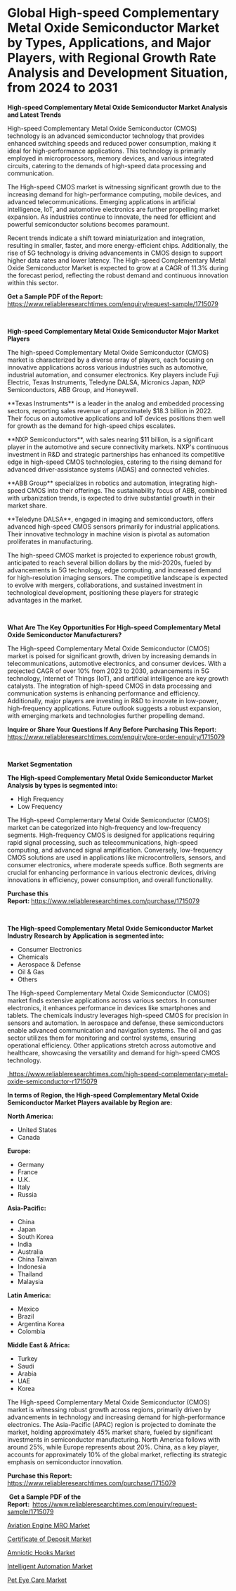 <p><h1>Global High-speed Complementary Metal Oxide Semiconductor Market by Types, Applications, and Major Players, with Regional Growth Rate Analysis and Development Situation, from 2024 to 2031</h1></p><p><strong>High-speed Complementary Metal Oxide Semiconductor Market Analysis and Latest Trends</strong></p>
<p><p>High-speed Complementary Metal Oxide Semiconductor (CMOS) technology is an advanced semiconductor technology that provides enhanced switching speeds and reduced power consumption, making it ideal for high-performance applications. This technology is primarily employed in microprocessors, memory devices, and various integrated circuits, catering to the demands of high-speed data processing and communication.</p><p>The High-speed CMOS market is witnessing significant growth due to the increasing demand for high-performance computing, mobile devices, and advanced telecommunications. Emerging applications in artificial intelligence, IoT, and automotive electronics are further propelling market expansion. As industries continue to innovate, the need for efficient and powerful semiconductor solutions becomes paramount.</p><p>Recent trends indicate a shift toward miniaturization and integration, resulting in smaller, faster, and more energy-efficient chips. Additionally, the rise of 5G technology is driving advancements in CMOS design to support higher data rates and lower latency. The High-speed Complementary Metal Oxide Semiconductor Market is expected to grow at a CAGR of 11.3% during the forecast period, reflecting the robust demand and continuous innovation within this sector.</p></p>
<p><strong>Get a Sample PDF of the Report:&nbsp;</strong> <a href="https://www.reliableresearchtimes.com/enquiry/request-sample/1715079?utm_campaign=1471&utm_medium=2&utm_source=Github&utm_content=ia&utm_term=23102024&utm_id=high-speed-complementary-metal-oxide-semiconductor">https://www.reliableresearchtimes.com/enquiry/request-sample/1715079</a></p>
<p>&nbsp;</p>
<p><strong>High-speed Complementary Metal Oxide Semiconductor Major Market Players</strong></p>
<p><p>The high-speed Complementary Metal Oxide Semiconductor (CMOS) market is characterized by a diverse array of players, each focusing on innovative applications across various industries such as automotive, industrial automation, and consumer electronics. Key players include Fuji Electric, Texas Instruments, Teledyne DALSA, Micronics Japan, NXP Semiconductors, ABB Group, and Honeywell.</p><p>**Texas Instruments** is a leader in the analog and embedded processing sectors, reporting sales revenue of approximately $18.3 billion in 2022. Their focus on automotive applications and IoT devices positions them well for growth as the demand for high-speed chips escalates.</p><p>**NXP Semiconductors**, with sales nearing $11 billion, is a significant player in the automotive and secure connectivity markets. NXP's continuous investment in R&D and strategic partnerships has enhanced its competitive edge in high-speed CMOS technologies, catering to the rising demand for advanced driver-assistance systems (ADAS) and connected vehicles.</p><p>**ABB Group** specializes in robotics and automation, integrating high-speed CMOS into their offerings. The sustainability focus of ABB, combined with urbanization trends, is expected to drive substantial growth in their market share.</p><p>**Teledyne DALSA**, engaged in imaging and semiconductors, offers advanced high-speed CMOS sensors primarily for industrial applications. Their innovative technology in machine vision is pivotal as automation proliferates in manufacturing.</p><p>The high-speed CMOS market is projected to experience robust growth, anticipated to reach several billion dollars by the mid-2020s, fueled by advancements in 5G technology, edge computing, and increased demand for high-resolution imaging sensors. The competitive landscape is expected to evolve with mergers, collaborations, and sustained investment in technological development, positioning these players for strategic advantages in the market.</p></p>
<p>&nbsp;</p>
<p><strong>What Are The Key Opportunities For High-speed Complementary Metal Oxide Semiconductor Manufacturers?</strong></p>
<p><p>The High-speed Complementary Metal Oxide Semiconductor (CMOS) market is poised for significant growth, driven by increasing demands in telecommunications, automotive electronics, and consumer devices. With a projected CAGR of over 10% from 2023 to 2030, advancements in 5G technology, Internet of Things (IoT), and artificial intelligence are key growth catalysts. The integration of high-speed CMOS in data processing and communication systems is enhancing performance and efficiency. Additionally, major players are investing in R&D to innovate in low-power, high-frequency applications. Future outlook suggests a robust expansion, with emerging markets and technologies further propelling demand.</p></p>
<p><strong>Inquire or Share Your Questions If Any Before Purchasing This Report:</strong> <a href="https://www.reliableresearchtimes.com/enquiry/pre-order-enquiry/1715079?utm_campaign=1471&utm_medium=2&utm_source=Github&utm_content=ia&utm_term=23102024&utm_id=high-speed-complementary-metal-oxide-semiconductor">https://www.reliableresearchtimes.com/enquiry/pre-order-enquiry/1715079</a></p>
<p>&nbsp;</p>
<p><strong>Market Segmentation</strong></p>
<p><strong>The High-speed Complementary Metal Oxide Semiconductor Market Analysis by types is segmented into:</strong></p>
<p><ul><li>High Frequency</li><li>Low Frequency</li></ul></p>
<p><p>The High-speed Complementary Metal Oxide Semiconductor (CMOS) market can be categorized into high-frequency and low-frequency segments. High-frequency CMOS is designed for applications requiring rapid signal processing, such as telecommunications, high-speed computing, and advanced signal amplification. Conversely, low-frequency CMOS solutions are used in applications like microcontrollers, sensors, and consumer electronics, where moderate speeds suffice. Both segments are crucial for enhancing performance in various electronic devices, driving innovations in efficiency, power consumption, and overall functionality.</p></p>
<p><strong>Purchase this Report:&nbsp;</strong><a href="https://www.reliableresearchtimes.com/purchase/1715079?utm_campaign=1471&utm_medium=2&utm_source=Github&utm_content=ia&utm_term=23102024&utm_id=high-speed-complementary-metal-oxide-semiconductor">https://www.reliableresearchtimes.com/purchase/1715079</a></p>
<p>&nbsp;</p>
<p><strong>The High-speed Complementary Metal Oxide Semiconductor Market Industry Research by Application is segmented into:</strong></p>
<p><ul><li>Consumer Electronics</li><li>Chemicals</li><li>Aerospace & Defense</li><li>Oil & Gas</li><li>Others</li></ul></p>
<p><p>The High-speed Complementary Metal Oxide Semiconductor (CMOS) market finds extensive applications across various sectors. In consumer electronics, it enhances performance in devices like smartphones and tablets. The chemicals industry leverages high-speed CMOS for precision in sensors and automation. In aerospace and defense, these semiconductors enable advanced communication and navigation systems. The oil and gas sector utilizes them for monitoring and control systems, ensuring operational efficiency. Other applications stretch across automotive and healthcare, showcasing the versatility and demand for high-speed CMOS technology.</p></p>
<p><a href="https://www.reliableresearchtimes.com/high-speed-complementary-metal-oxide-semiconductor-r1715079?utm_campaign=1471&utm_medium=2&utm_source=Github&utm_content=ia&utm_term=23102024&utm_id=high-speed-complementary-metal-oxide-semiconductor">&nbsp;https://www.reliableresearchtimes.com/high-speed-complementary-metal-oxide-semiconductor-r1715079</a></p>
<p><strong>In terms of Region, the High-speed Complementary Metal Oxide Semiconductor Market Players available by Region are:</strong></p>
<p>
    <p> <strong> North America: </strong>
        <ul>
            <li>United States</li>
            <li>Canada</li>
        </ul>
        </p> 
    <p> <strong> Europe: </strong>
        <ul>
            <li>Germany</li>
            <li>France</li>
            <li>U.K.</li>
            <li>Italy</li>
            <li>Russia</li>
        </ul>
        </p> 
    <p> <strong> Asia-Pacific: </strong>
        <ul>
            <li>China</li>
            <li>Japan</li>
            <li>South Korea</li>
            <li>India</li>
            <li>Australia</li>
            <li>China Taiwan</li>
            <li>Indonesia</li>
            <li>Thailand</li>
            <li>Malaysia</li>
        </ul>
        </p> 
    <p> <strong> Latin America: </strong>
        <ul>
            <li>Mexico</li>
            <li>Brazil</li>
            <li>Argentina Korea</li>
            <li>Colombia</li>
        </ul>
        </p> 
    <p> <strong> Middle East & Africa: </strong>
        <ul>
            <li>Turkey</li>
            <li>Saudi</li>
            <li>Arabia</li>
            <li>UAE</li>
            <li>Korea</li>
        </ul>
    </p>
    </p>
<p><p>The High-speed Complementary Metal Oxide Semiconductor (CMOS) market is witnessing robust growth across regions, primarily driven by advancements in technology and increasing demand for high-performance electronics. The Asia-Pacific (APAC) region is projected to dominate the market, holding approximately 45% market share, fueled by significant investments in semiconductor manufacturing. North America follows with around 25%, while Europe represents about 20%. China, as a key player, accounts for approximately 10% of the global market, reflecting its strategic emphasis on semiconductor innovation.</p></p>
<p><strong>Purchase this Report: </strong><a href="https://www.reliableresearchtimes.com/purchase/1715079?utm_campaign=1471&utm_medium=2&utm_source=Github&utm_content=ia&utm_term=23102024&utm_id=high-speed-complementary-metal-oxide-semiconductor">https://www.reliableresearchtimes.com/purchase/1715079</a></p>
<p>&nbsp;<strong>Get a Sample PDF of the Report:&nbsp;&nbsp;</strong><a href="https://www.reliableresearchtimes.com/enquiry/request-sample/1715079?utm_campaign=1471&utm_medium=2&utm_source=Github&utm_content=ia&utm_term=23102024&utm_id=high-speed-complementary-metal-oxide-semiconductor">https://www.reliableresearchtimes.com/enquiry/request-sample/1715079</a></p>
<p><strong></strong></p>
<p><p><a href="https://www.linkedin.com/pulse/market-insights-global-aviation-engine-mro-forecast-innovation-0ycke?utm_campaign=1471&utm_medium=2&utm_source=Github&utm_content=ia&utm_term=23102024&utm_id=high-speed-complementary-metal-oxide-semiconductor">Aviation Engine MRO Market</a></p><p><a href="https://www.linkedin.com/pulse/certificate-deposit-market-global-regional-analysis-focus-sqp9e?utm_campaign=1471&utm_medium=2&utm_source=Github&utm_content=ia&utm_term=23102024&utm_id=high-speed-complementary-metal-oxide-semiconductor">Certificate of Deposit Market</a></p><p><a href="https://www.linkedin.com/pulse/amniotic-hooks-market-segmentation-in-depth-analysis-3fdae?utm_campaign=1471&utm_medium=2&utm_source=Github&utm_content=ia&utm_term=23102024&utm_id=high-speed-complementary-metal-oxide-semiconductor">Amniotic Hooks Market</a></p><p><a href="https://www.linkedin.com/pulse/consumer-behavior-shifts-intelligent-automation-market-demand-dlpze?utm_campaign=1471&utm_medium=2&utm_source=Github&utm_content=ia&utm_term=23102024&utm_id=high-speed-complementary-metal-oxide-semiconductor">Intelligent Automation Market</a></p><p><a href="https://www.linkedin.com/pulse/pet-eye-care-market-size-share-analysis-growth-trends-forecast-08nke?utm_campaign=1471&utm_medium=2&utm_source=Github&utm_content=ia&utm_term=23102024&utm_id=high-speed-complementary-metal-oxide-semiconductor">Pet Eye Care Market</a></p></p>